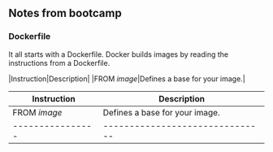 ## Notes from bootcamp

### Dockerfile
It all starts with a Dockerfile.
Docker builds images by reading the instructions from a Dockerfile.

|Instruction|Description|
|FROM *image*|Defines a base for your image.|

|Instruction  |Description  |
|----------------|-------------------------------|
|FROM *image*|Defines a base for your image.|
|----------------|-------------------------------|